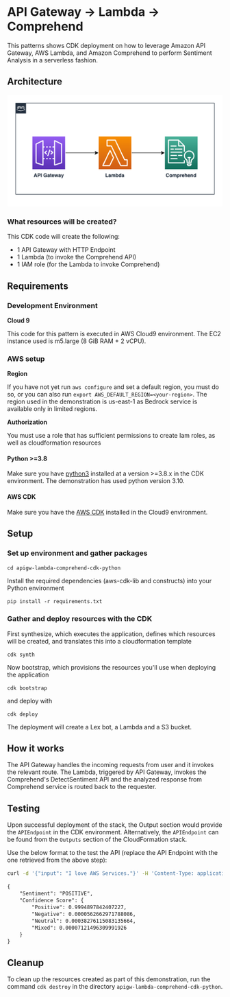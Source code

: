 # API Gateway -> Lambda -> Comprehend
This patterns shows CDK deployment on how to leverage Amazon API Gateway, AWS Lambda, and Amazon Comprehend to perform Sentiment Analysis in a serverless fashion.

## Architecture
![Diagram](src/architecture.png)

### What resources will be created?
This CDK code will create the following:
   - 1 API Gateway with HTTP Endpoint
   - 1 Lambda (to invoke the Comprehend API)
   - 1 IAM role (for the Lambda to invoke Comprehend)

## Requirements

### Development Environment
**Cloud 9**

This code for this pattern is executed in AWS Cloud9 environment. The EC2 instance used is m5.large (8 GiB RAM + 2 vCPU).

### AWS setup
**Region**

If you have not yet run `aws configure` and set a default region, you must do so, or you can also run `export AWS_DEFAULT_REGION=<your-region>`. The region used in the demonstration is us-east-1 as Bedrock service is available only in limited regions.

**Authorization**

You must use a role that has sufficient permissions to create Iam roles, as well as cloudformation resources

#### Python >=3.8
Make sure you have [python3](https://www.python.org/downloads/) installed at a version >=3.8.x in the CDK environment. The demonstration has used python version 3.10.

#### AWS CDK
Make sure you have the [AWS CDK](https://docs.aws.amazon.com/cdk/v2/guide/getting_started.html#getting_started_install) installed in the Cloud9 environment.


## Setup

### Set up environment and gather packages

```
cd apigw-lambda-comprehend-cdk-python
```

Install the required dependencies (aws-cdk-lib and constructs) into your Python environment 
```
pip install -r requirements.txt
```

### Gather and deploy resources with the CDK

First synthesize, which executes the application, defines which resources will be created, and translates this into a cloudformation template
```
cdk synth
```
Now bootstrap, which provisions the resources you'll use when deploying the application
```
cdk bootstrap
```
and deploy with
```
cdk deploy
```

The deployment will create a Lex bot, a Lambda and a S3 bucket.

## How it works
The API Gateway handles the incoming requests from user and it invokes the relevant route. The Lambda, triggered by API Gateway, invokes the Comprehend's DetectSentiment API and the analyzed response from Comprehend service is routed back to the requester.

## Testing
Upon successful deployment of the stack, the Output section would provide the `APIEndpoint` in the CDK environment. Alternatively, the `APIEndpoint` can be found from the `Outputs` section of the CloudFormation stack.

Use the below format to the test the API (replace the API Endpoint with the one retrieved from the above step):

```bash
curl -d '{"input": "I love AWS Services."}' -H 'Content-Type: application/json' https://<abcdefg>.execute-api.<region>.amazonaws.com/DetectSentiment`
```
```
{
    "Sentiment": "POSITIVE",
    "Confidence Score": {
        "Positive": 0.9994897842407227,
        "Negative": 0.0000562662971788086,
        "Neutral": 0.00038276115083135664,
        "Mixed": 0.00007121496309991926
    }
}
```

## Cleanup

To clean up the resources created as part of this demonstration, run the command `cdk destroy` in the directory `apigw-lambda-comprehend-cdk-python`.
